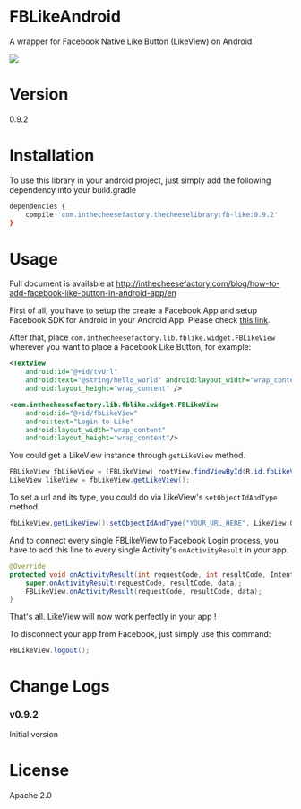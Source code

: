 # FBLikeAndroid
A wrapper for Facebook Native Like Button (LikeView) on Android

![](http://inthecheesefactory.com/uploads/source/facebooklike/fblikeandroid.png)

# Version

0.9.2

# Installation

To use this library in your android project, just simply add the following dependency into your build.gradle

```sh
dependencies {
    compile 'com.inthecheesefactory.thecheeselibrary:fb-like:0.9.2'
}
```

# Usage

Full document is available at http://inthecheesefactory.com/blog/how-to-add-facebook-like-button-in-android-app/en

First of all, you have to setup the create a Facebook App and setup Facebook SDK for Android in your Android App. Please check [this link](http://inthecheesefactory.com/blog/how-to-add-facebook-like-button-in-android-app/en).

After that, place `com.inthecheesefactory.lib.fblike.widget.FBLikeView` wherever you want to place a Facebook Like Button, for example:

```xml
<TextView
    android:id="@+id/tvUrl"
    android:text="@string/hello_world" android:layout_width="wrap_content"
    android:layout_height="wrap_content" />

<com.inthecheesefactory.lib.fblike.widget.FBLikeView
    android:id="@+id/fbLikeView"
    androi:text="Login to Like"
    android:layout_width="wrap_content"
    android:layout_height="wrap_content"/>
```

You could get a LikeView instance through `getLikeView` method.

```java
FBLikeView fbLikeView = (FBLikeView) rootView.findViewById(R.id.fbLikeView);
LikeView likeView = fbLikeView.getLikeView();
```

To set a url and its type, you could do via LikeView's `setObjectIdAndType` method.

```java
fbLikeView.getLikeView().setObjectIdAndType("YOUR_URL_HERE", LikeView.ObjectType.OPEN_GRAPH);
```

And to connect every single FBLikeView to Facebook Login process, you have to add this line to every single Activity's `onActivityResult` in your app.

```java
@Override
protected void onActivityResult(int requestCode, int resultCode, Intent data) {
    super.onActivityResult(requestCode, resultCode, data);
    FBLikeView.onActivityResult(requestCode, resultCode, data);
}
```

That's all. LikeView will now work perfectly in your app !

To disconnect your app from Facebook, just simply use this command:

```java
FBLikeView.logout();
```

# Change Logs

### v0.9.2

Initial version

# License

Apache 2.0

